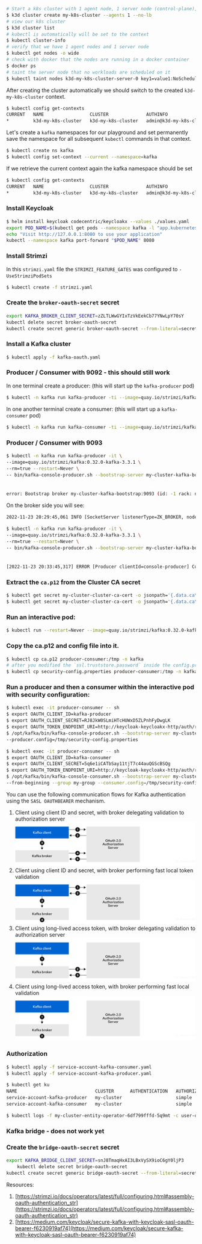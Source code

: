 ```bash
# Start a k8s cluster with 1 agent node, 1 server node (control-plane), we disable the loadbalancer in front of the server nodes
$ k3d cluster create my-k8s-cluster --agents 1 --no-lb
# view our k8s cluster 
$ k3d cluster list
# kubectl is automatically will be set to the context
$ kubectl cluster-info
# verify that we have 1 agent nodes and 1 server node
$ kubectl get nodes -o wide
# check with docker that the nodes are running in a docker container
$ docker ps
# taint the server node that no workloads are scheduled on it
$ kubectl taint nodes k3d-my-k8s-cluster-server-0 key1=value1:NoSchedule
```

After creating the cluster automatically we should switch to the created `k3d-my-k8s-cluster` context.

```bash
$ kubectl config get-contexts
CURRENT   NAME                 CLUSTER              AUTHINFO                   NAMESPACE
*         k3d-my-k8s-cluster   k3d-my-k8s-cluster   admin@k3d-my-k8s-cluster
```

Let's create a `kafka` namespaces for our playground and set permanently save the namespace for all subsequent `kubectl`
commands in that context.

```bash
$ kubectl create ns kafka
$ kubectl config set-context --current --namespace=kafka 
```

If we retrieve the current context again the kafka namespace should be set

```bash
$ kubectl config get-contexts
CURRENT   NAME                 CLUSTER              AUTHINFO                   NAMESPACE
*         k3d-my-k8s-cluster   k3d-my-k8s-cluster   admin@k3d-my-k8s-cluster   kafka
```

### Install Keycloak

```bash
$ helm install keycloak codecentric/keycloakx --values ./values.yaml
export POD_NAME=$(kubectl get pods --namespace kafka -l "app.kubernetes.io/name=keycloakx,app.kubernetes.io/instance=keycloak" -o name)
echo "Visit http://127.0.0.1:8080 to use your application"
kubectl --namespace kafka port-forward "$POD_NAME" 8080
```

### Install Strimzi

In this `strimzi.yaml` file the `STRIMZI_FEATURE_GATES` was configured to `-UseStrimziPodSets`

```bash
$ kubectl create -f strimzi.yaml
```


### Create the `broker-oauth-secret` secret

```bash
export KAFKA_BROKER_CLIENT_SECRET=zZLTLWwGYIxTzVkEekCb77YNwLpY70sY
kubectl delete secret broker-oauth-secret
kubectl create secret generic broker-oauth-secret --from-literal=secret=$KAFKA_BROKER_CLIENT_SECRET 
```

### Install a Kafka cluster

```bash
$ kubectl apply -f kafka-oauth.yaml
```

### Producer / Consumer with 9092 - this should still work

In one terminal create a producer: (this will start up the `kafka-producer` pod)

```bash
$ kubectl -n kafka run kafka-producer -ti --image=quay.io/strimzi/kafka:0.32.0-kafka-3.3.1 --rm=true --restart=Never -- bin/kafka-console-producer.sh --bootstrap-server my-cluster-kafka-bootstrap:9092 --topic my-topic
```

In one another terminal create a consumer: (this will start up a `kafka-consumer` pod)

```bash
$ kubectl -n kafka run kafka-consumer -ti --image=quay.io/strimzi/kafka:0.32.0-kafka-3.3.1 --rm=true --restart=Never -- bin/kafka-console-consumer.sh --bootstrap-server my-cluster-kafka-bootstrap:9092 --topic my-topic --from-beginning
```

### Producer / Consumer with 9093

```bash
$ kubectl -n kafka run kafka-producer -it \
--image=quay.io/strimzi/kafka:0.32.0-kafka-3.3.1 \
--rm=true --restart=Never \
-- bin/kafka-console-producer.sh --bootstrap-server my-cluster-kafka-bootstrap:9093 --topic my-topic


error: Bootstrap broker my-cluster-kafka-bootstrap:9093 (id: -1 rack: null) disconnected (org.apache.kafka.clients.NetworkClient)

```

On the broker side you will see:

```bash
2022-11-23 20:29:45,061 INFO [SocketServer listenerType=ZK_BROKER, nodeId=0] Failed authentication with /10.42.1.38 (channelId=10.42.1.34:9093-10.42.1.38:43546-4) (SSL handshake failed) (org.apache.kafka.common.network.Selector) [data-plane-kafka-network-thread-0-ListenerName(TLS-9093)-SASL_SSL-8]
```

```bash
$ kubectl -n kafka run kafka-producer -it \
--image=quay.io/strimzi/kafka:0.32.0-kafka-3.3.1 \
--rm=true --restart=Never \
-- bin/kafka-console-producer.sh --bootstrap-server my-cluster-kafka-bootstrap:9093 --topic my-topic --producer-property 'security.protocol=SSL'


[2022-11-23 20:33:45,317] ERROR [Producer clientId=console-producer] Connection to node -1 (my-cluster-kafka-bootstrap/10.43.44.73:9093) failed authentication due to: SSL handshake failed (org.apache.kafka.clients.NetworkClient)
```

### Extract the `ca.p12` from the Cluster CA secret

```bash
$ kubectl get secret my-cluster-cluster-ca-cert -o jsonpath='{.data.ca\.p12}' | base64 -d > ca.p12
$ kubectl get secret my-cluster-cluster-ca-cert -o jsonpath='{.data.ca\.password}' | base64 -d > ca.password
```

### Run an interactive pod:

```bash
$ kubectl run --restart=Never --image=quay.io/strimzi/kafka:0.32.0-kafka-3.3.1 producer-consumer -- /bin/sh -c "sleep 7200"
```

### Copy the ca.p12 and config file into it.

```bash
$ kubectl cp ca.p12 producer-consumer:/tmp -n kafka
# after you modified the `ssl.truststore.password` inside the config.properties
$ kubectl cp security-config.properties producer-consumer:/tmp -n kafka
```

### Run a producer and then a consumer within the interactive pod with security configuration:

```bash
$ kubectl exec -it producer-consumer -- sh
$ export OAUTH_CLIENT_ID=kafka-producer
$ export OAUTH_CLIENT_SECRET=RJ8JkW0SLmiHTcHUWxD5ZLPnhFyDwgLK
$ export OAUTH_TOKEN_ENDPOINT_URI=http://keycloak-keycloakx-http/auth/realms/kafka/protocol/openid-connect/token 
$ /opt/kafka/bin/kafka-console-producer.sh --bootstrap-server my-cluster-kafka-bootstrap:9093 --topic my-topic \
--producer.config=/tmp/security-config.properties
```

```bash
$ kubectl exec -it producer-consumer -- sh
$ export OAUTH_CLIENT_ID=kafka-consumer
$ export OAUTH_CLIENT_SECRET=5q6e1iCATbSay11tjT7c44auQGScBSQg
$ export OAUTH_TOKEN_ENDPOINT_URI=http://keycloak-keycloakx-http/auth/realms/kafka/protocol/openid-connect/token 
$ /opt/kafka/bin/kafka-console-consumer.sh --bootstrap-server my-cluster-kafka-bootstrap:9093 --topic my-topic \
--from-beginning --group my-group --consumer.config=/tmp/security-config.properties 
```

You can use the following communication flows for Kafka authentication using the `SASL OAUTHBEARER` mechanism.

1. Client using client ID and secret, with broker delegating validation to authorization server
![img_4.png](img_4.png)
2. Client using client ID and secret, with broker performing fast local token validation
![img_5.png](img_5.png)
3. Client using long-lived access token, with broker delegating validation to authorization server
![img_6.png](img_6.png)
4. Client using long-lived access token, with broker performing fast local validation
![img_7.png](img_7.png)


### Authorization

```bash
$ kubectl apply -f service-account-kafka-consumer.yaml
$ kubectl apply -f service-account-kafka-producer.yaml
```

```bash
$ kubectl get ku 
NAME                             CLUSTER      AUTHENTICATION   AUTHORIZATION   READY
service-account-kafka-producer   my-cluster                    simple          True
service-account-kafka-consumer   my-cluster                    simple          True
```

```bash
$ kubectl logs -f my-cluster-entity-operator-6df799fffd-5q9mt -c user-operator
```


### Kafka bridge - does not work yet

### Create the `bridge-oauth-secret` secret

```bash
export KAFKA_BRIDGE_CLIENT_SECRET=snJ8TmaqHxAI3LBxVySX9ioC6gY0ljP3
    kubectl delete secret bridge-oauth-secret
kubectl create secret generic bridge-oauth-secret --from-literal=secret=$KAFKA_BRIDGE_CLIENT_SECRET 
```

Resources:

1. [https://strimzi.io/docs/operators/latest/full/configuring.html#assembly-oauth-authentication_str](https://strimzi.io/docs/operators/latest/full/configuring.html#assembly-oauth-authentication_str)
2. [https://medium.com/keycloak/secure-kafka-with-keycloak-sasl-oauth-bearer-f6230919af74](https://medium.com/keycloak/secure-kafka-with-keycloak-sasl-oauth-bearer-f6230919af74)